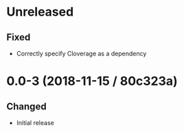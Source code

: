 # Unreleased

## Fixed

- Correctly specify Cloverage as a dependency

# 0.0-3 (2018-11-15 / 80c323a)

## Changed

- Initial release
